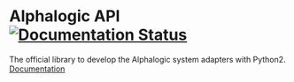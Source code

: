 <h1>Alphalogic API
<a href="https://alphalogic_api3.readthedocs.io">
    <img src="https://readthedocs.org/projects/alphalogic_api3/badge/?version=latest" alt="Documentation Status" />
</a>
</h1>
The official library to develop the Alphalogic system adapters with Python2. <a href="https://alphalogic_api3.readthedocs.io">   Documentation</a>

